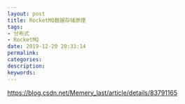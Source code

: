 ```yaml
---
layout: post
title: RocketMQ数据存储原理
tags:
- 分布式
- RocketMQ
date: 2019-12-20 20:33:14
permalink:
categories:
description:
keywords:
---
```


https://blog.csdn.net/Memery_last/article/details/83791165

